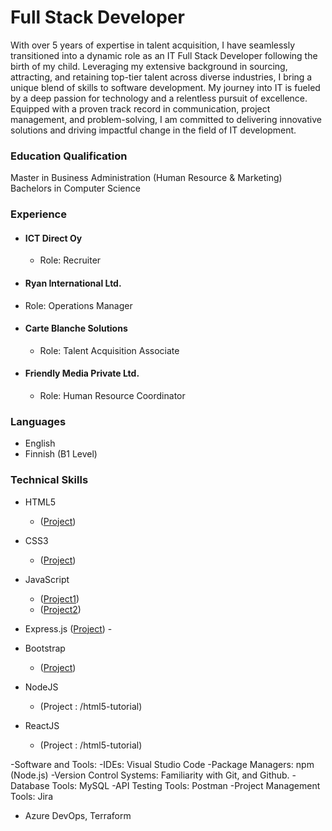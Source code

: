 # Full Stack Developer

With over 5 years of expertise in talent acquisition, I have seamlessly transitioned into a dynamic role as an IT Full Stack Developer following the birth of my child. Leveraging my extensive background in sourcing, attracting, and retaining top-tier talent across diverse industries, I bring a unique blend of skills to software development. My journey into IT is fueled by a deep passion for technology and a relentless pursuit of excellence. Equipped with a proven track record in communication, project management, and problem-solving, I am committed to delivering innovative solutions and driving impactful change in the field of IT development.
### Education Qualification
 Master in Business Administration (Human Resource & Marketing)
 Bachelors in Computer Science

### Experience

- #### ICT Direct Oy
   - Role: Recruiter

 - #### Ryan International Ltd.
  - Role: Operations Manager
 
- #### Carte Blanche Solutions
   - Role: Talent Acquisition Associate
 
- #### Friendly Media Private Ltd.
  - Role: Human Resource Coordinator

  
### Languages

- English
- Finnish (B1 Level)

### Technical Skills

- HTML5

  - ([Project](https://nidhi-gupta1.github.io/html5-tutorial/))

- CSS3

  - ([Project](https://nidhi-gupta1.github.io/CSS3-tutorial/))

- JavaScript

  - ([Project1](https://nidhi-gupta1.github.io/JavaScript-tutorial))
  - ([Project2](https://nidhi-gupta1.github.io/JavaScript-tutorial1))

- Express.js
  ([Project](https://nidhi-gupta1.github.io/Express.js-tutorial)) -

- Bootstrap

  - ([Project](https://nidhi-gupta1.github.io/Bootstrap-Tutorial/))

- NodeJS

  - (Project : /html5-tutorial)

- ReactJS

  - (Project : /html5-tutorial)

-Software and Tools:
  -IDEs: Visual Studio Code
  -Package Managers: npm (Node.js)
  -Version Control Systems: Familiarity with Git, and Github.
  -Database Tools: MySQL
  -API Testing Tools: Postman
  -Project Management Tools: Jira
  - Azure DevOps, Terraform
 
  

 
